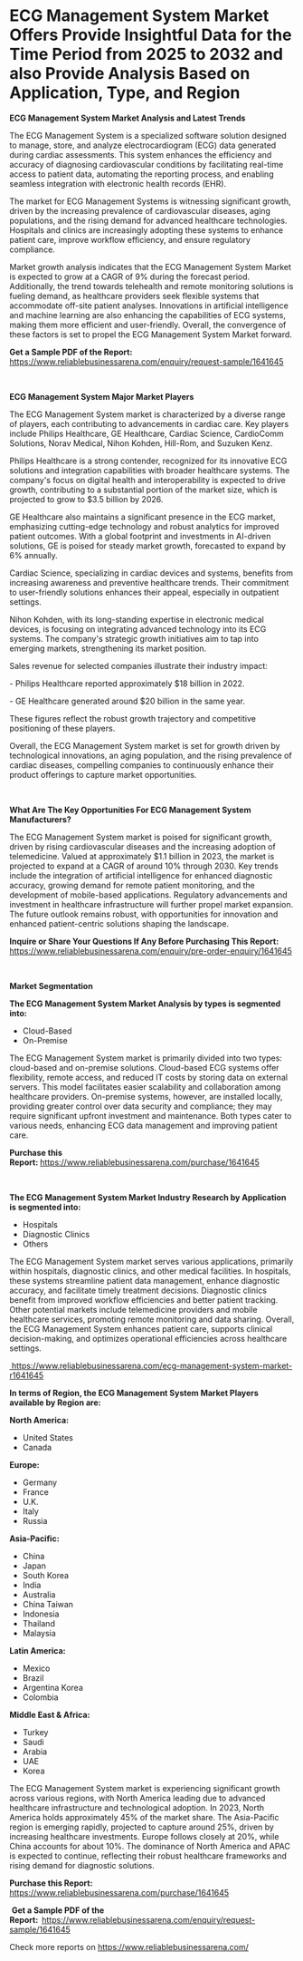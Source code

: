 <p><h1>ECG Management System Market Offers Provide Insightful Data for the Time Period from 2025 to 2032 and also Provide Analysis Based on Application, Type, and Region</h1></p><p><strong>ECG Management System Market Analysis and Latest Trends</strong></p>
<p><p>The ECG Management System is a specialized software solution designed to manage, store, and analyze electrocardiogram (ECG) data generated during cardiac assessments. This system enhances the efficiency and accuracy of diagnosing cardiovascular conditions by facilitating real-time access to patient data, automating the reporting process, and enabling seamless integration with electronic health records (EHR). </p><p>The market for ECG Management Systems is witnessing significant growth, driven by the increasing prevalence of cardiovascular diseases, aging populations, and the rising demand for advanced healthcare technologies. Hospitals and clinics are increasingly adopting these systems to enhance patient care, improve workflow efficiency, and ensure regulatory compliance.</p><p>Market growth analysis indicates that the ECG Management System Market is expected to grow at a CAGR of 9% during the forecast period. Additionally, the trend towards telehealth and remote monitoring solutions is fueling demand, as healthcare providers seek flexible systems that accommodate off-site patient analyses. Innovations in artificial intelligence and machine learning are also enhancing the capabilities of ECG systems, making them more efficient and user-friendly. Overall, the convergence of these factors is set to propel the ECG Management System Market forward.</p></p>
<p><strong>Get a Sample PDF of the Report:&nbsp;</strong> <a href="https://www.reliablebusinessarena.com/enquiry/request-sample/1641645?utm_campaign=2645&utm_medium=2&utm_source=Github&utm_content=ia&utm_term=04032025&utm_id=ecg-management-system">https://www.reliablebusinessarena.com/enquiry/request-sample/1641645</a></p>
<p>&nbsp;</p>
<p><strong>ECG Management System Major Market Players</strong></p>
<p><p>The ECG Management System market is characterized by a diverse range of players, each contributing to advancements in cardiac care. Key players include Philips Healthcare, GE Healthcare, Cardiac Science, CardioComm Solutions, Norav Medical, Nihon Kohden, Hill-Rom, and Suzuken Kenz.</p><p>Philips Healthcare is a strong contender, recognized for its innovative ECG solutions and integration capabilities with broader healthcare systems. The company's focus on digital health and interoperability is expected to drive growth, contributing to a substantial portion of the market size, which is projected to grow to $3.5 billion by 2026.</p><p>GE Healthcare also maintains a significant presence in the ECG market, emphasizing cutting-edge technology and robust analytics for improved patient outcomes. With a global footprint and investments in AI-driven solutions, GE is poised for steady market growth, forecasted to expand by 6% annually.</p><p>Cardiac Science, specializing in cardiac devices and systems, benefits from increasing awareness and preventive healthcare trends. Their commitment to user-friendly solutions enhances their appeal, especially in outpatient settings.</p><p>Nihon Kohden, with its long-standing expertise in electronic medical devices, is focusing on integrating advanced technology into its ECG systems. The company's strategic growth initiatives aim to tap into emerging markets, strengthening its market position.</p><p>Sales revenue for selected companies illustrate their industry impact: </p><p>- Philips Healthcare reported approximately $18 billion in 2022.</p><p>- GE Healthcare generated around $20 billion in the same year.</p><p>These figures reflect the robust growth trajectory and competitive positioning of these players.</p><p>Overall, the ECG Management System market is set for growth driven by technological innovations, an aging population, and the rising prevalence of cardiac diseases, compelling companies to continuously enhance their product offerings to capture market opportunities.</p></p>
<p>&nbsp;</p>
<p><strong>What Are The Key Opportunities For ECG Management System Manufacturers?</strong></p>
<p><p>The ECG Management System market is poised for significant growth, driven by rising cardiovascular diseases and the increasing adoption of telemedicine. Valued at approximately $1.1 billion in 2023, the market is projected to expand at a CAGR of around 10% through 2030. Key trends include the integration of artificial intelligence for enhanced diagnostic accuracy, growing demand for remote patient monitoring, and the development of mobile-based applications. Regulatory advancements and investment in healthcare infrastructure will further propel market expansion. The future outlook remains robust, with opportunities for innovation and enhanced patient-centric solutions shaping the landscape.</p></p>
<p><strong>Inquire or Share Your Questions If Any Before Purchasing This Report:</strong> <a href="https://www.reliablebusinessarena.com/enquiry/pre-order-enquiry/1641645?utm_campaign=2645&utm_medium=2&utm_source=Github&utm_content=ia&utm_term=04032025&utm_id=ecg-management-system">https://www.reliablebusinessarena.com/enquiry/pre-order-enquiry/1641645</a></p>
<p>&nbsp;</p>
<p><strong>Market Segmentation</strong></p>
<p><strong>The ECG Management System Market Analysis by types is segmented into:</strong></p>
<p><ul><li>Cloud-Based</li><li>On-Premise</li></ul></p>
<p><p>The ECG Management System market is primarily divided into two types: cloud-based and on-premise solutions. Cloud-based ECG systems offer flexibility, remote access, and reduced IT costs by storing data on external servers. This model facilitates easier scalability and collaboration among healthcare providers. On-premise systems, however, are installed locally, providing greater control over data security and compliance; they may require significant upfront investment and maintenance. Both types cater to various needs, enhancing ECG data management and improving patient care.</p></p>
<p><strong>Purchase this Report:&nbsp;</strong><a href="https://www.reliablebusinessarena.com/purchase/1641645?utm_campaign=2645&utm_medium=2&utm_source=Github&utm_content=ia&utm_term=04032025&utm_id=ecg-management-system">https://www.reliablebusinessarena.com/purchase/1641645</a></p>
<p>&nbsp;</p>
<p><strong>The ECG Management System Market Industry Research by Application is segmented into:</strong></p>
<p><ul><li>Hospitals</li><li>Diagnostic Clinics</li><li>Others</li></ul></p>
<p><p>The ECG Management System market serves various applications, primarily within hospitals, diagnostic clinics, and other medical facilities. In hospitals, these systems streamline patient data management, enhance diagnostic accuracy, and facilitate timely treatment decisions. Diagnostic clinics benefit from improved workflow efficiencies and better patient tracking. Other potential markets include telemedicine providers and mobile healthcare services, promoting remote monitoring and data sharing. Overall, the ECG Management System enhances patient care, supports clinical decision-making, and optimizes operational efficiencies across healthcare settings.</p></p>
<p><a href="https://www.reliablebusinessarena.com/ecg-management-system-market-r1641645?utm_campaign=2645&utm_medium=2&utm_source=Github&utm_content=ia&utm_term=04032025&utm_id=ecg-management-system">&nbsp;https://www.reliablebusinessarena.com/ecg-management-system-market-r1641645</a></p>
<p><strong>In terms of Region, the ECG Management System Market Players available by Region are:</strong></p>
<p>
    <p> <strong> North America: </strong>
        <ul>
            <li>United States</li>
            <li>Canada</li>
        </ul>
        </p> 
    <p> <strong> Europe: </strong>
        <ul>
            <li>Germany</li>
            <li>France</li>
            <li>U.K.</li>
            <li>Italy</li>
            <li>Russia</li>
        </ul>
        </p> 
    <p> <strong> Asia-Pacific: </strong>
        <ul>
            <li>China</li>
            <li>Japan</li>
            <li>South Korea</li>
            <li>India</li>
            <li>Australia</li>
            <li>China Taiwan</li>
            <li>Indonesia</li>
            <li>Thailand</li>
            <li>Malaysia</li>
        </ul>
        </p> 
    <p> <strong> Latin America: </strong>
        <ul>
            <li>Mexico</li>
            <li>Brazil</li>
            <li>Argentina Korea</li>
            <li>Colombia</li>
        </ul>
        </p> 
    <p> <strong> Middle East & Africa: </strong>
        <ul>
            <li>Turkey</li>
            <li>Saudi</li>
            <li>Arabia</li>
            <li>UAE</li>
            <li>Korea</li>
        </ul>
    </p>
    </p>
<p><p>The ECG Management System market is experiencing significant growth across various regions, with North America leading due to advanced healthcare infrastructure and technological adoption. In 2023, North America holds approximately 45% of the market share. The Asia-Pacific region is emerging rapidly, projected to capture around 25%, driven by increasing healthcare investments. Europe follows closely at 20%, while China accounts for about 10%. The dominance of North America and APAC is expected to continue, reflecting their robust healthcare frameworks and rising demand for diagnostic solutions.</p></p>
<p><strong>Purchase this Report: </strong><a href="https://www.reliablebusinessarena.com/purchase/1641645?utm_campaign=2645&utm_medium=2&utm_source=Github&utm_content=ia&utm_term=04032025&utm_id=ecg-management-system">https://www.reliablebusinessarena.com/purchase/1641645</a></p>
<p>&nbsp;<strong>Get a Sample PDF of the Report:&nbsp;&nbsp;</strong><a href="https://www.reliablebusinessarena.com/enquiry/request-sample/1641645?utm_campaign=2645&utm_medium=2&utm_source=Github&utm_content=ia&utm_term=04032025&utm_id=ecg-management-system">https://www.reliablebusinessarena.com/enquiry/request-sample/1641645</a></p>
<p><strong></strong></p>
<p>Check more reports on <a href="https://www.reliablebusinessarena.com/?utm_campaign=2645&utm_medium=2&utm_source=Github&utm_content=ia&utm_term=04032025&utm_id=ecg-management-system">https://www.reliablebusinessarena.com/</a></p>